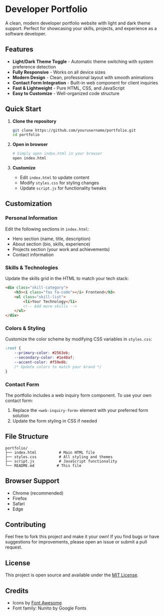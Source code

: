 # Developer Portfolio

A clean, modern developer portfolio website with light and dark theme support. Perfect for showcasing your skills, projects, and experience as a software developer.

## Features

- **Light/Dark Theme Toggle** - Automatic theme switching with system preference detection
- **Fully Responsive** - Works on all device sizes
- **Modern Design** - Clean, professional layout with smooth animations
- **Contact Form Integration** - Built-in web component for client inquiries
- **Fast & Lightweight** - Pure HTML, CSS, and JavaScript
- **Easy to Customize** - Well-organized code structure

## Quick Start

1. **Clone the repository**
   ```bash
   git clone https://github.com/yourusername/portfolio.git
   cd portfolio
   ```

2. **Open in browser**
   ```bash
   # Simply open index.html in your browser
   open index.html
   ```

3. **Customize**
   - Edit `index.html` to update content
   - Modify `styles.css` for styling changes
   - Update `script.js` for functionality tweaks

## Customization

### Personal Information
Edit the following sections in `index.html`:
- Hero section (name, title, description)
- About section (bio, skills, experience)
- Projects section (your work and achievements)
- Contact information

### Skills & Technologies
Update the skills grid in the HTML to match your tech stack:
```html
<div class="skill-category">
    <h3><i class="fas fa-code"></i> Frontend</h3>
    <ul class="skill-list">
        <li>Your Technology</li>
        <!-- Add more skills -->
    </ul>
</div>
```

### Colors & Styling
Customize the color scheme by modifying CSS variables in `styles.css`:
```css
:root {
    --primary-color: #2563eb;
    --secondary-color: #1e40af;
    --accent-color: #f59e0b;
    /* Update colors to match your brand */
}
```

### Contact Form
The portfolio includes a web inquiry form component. To use your own contact form:
1. Replace the `<web-inquiry-form>` element with your preferred form solution
2. Update the form styling in CSS if needed

## File Structure

```
portfolio/
├── index.html          # Main HTML file
├── styles.css          # All styling and themes
├── script.js           # JavaScript functionality
└── README.md          # This file
```

## Browser Support

- Chrome (recommended)
- Firefox
- Safari
- Edge

## Contributing

Feel free to fork this project and make it your own! If you find bugs or have suggestions for improvements, please open an issue or submit a pull request.

## License

This project is open source and available under the [MIT License](LICENSE).

## Credits

- Icons by [Font Awesome](https://fontawesome.com/)
- Font family: Nunito by Google Fonts